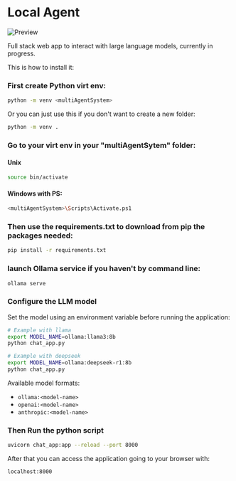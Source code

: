 # Local Agent

![Preview](/.github/appPreview.gif)

Full stack web app to interact with large language models, currently in progress.

This is how to install it:

### First create Python virt env:
```bash
python -m venv <multiAgentSystem>
```
Or you can just use this if you don't want to create a new folder:
```bash
python -m venv .
```
### Go to your virt env in your "multiAgentSytem" folder:
#### Unix
```bash
source bin/activate
```
#### Windows with PS:
```bash
<multiAgentSystem>\Scripts\Activate.ps1
```
### Then use the requirements.txt to download from pip the packages needed:
```bash
pip install -r requirements.txt
```
### launch Ollama service if you haven't by command line:
```bash
ollama serve
```

### Configure the LLM model
Set the model using an environment variable before running the application:
```bash
# Example with llama
export MODEL_NAME=ollama:llama3:8b
python chat_app.py

# Example with deepseek
export MODEL_NAME=ollama:deepseek-r1:8b
python chat_app.py
```

Available model formats:
- `ollama:<model-name>`
- `openai:<model-name>`
- `anthropic:<model-name>`

### Then Run the python script
```bash
uvicorn chat_app:app --reload --port 8000
```
After that you can access the application going to your browser with:
```bash
localhost:8000
```
